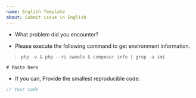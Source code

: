 ```yaml
---
name: English Template
about: Submit issue in English
---
```


* What problem did you encounter?



* Please execute the following command to get environment information.
> `php -v & php --ri swoole & composer info | grep -a imi`

```
# Paste here

```

* If you can, Provide the smallest reproducible code:

```php
// Your code

```
